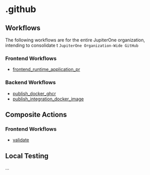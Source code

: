 # .github

## Workflows

The following workflows are for the entire JupiterOne organization, intending to consolidate t `JupiterOne Organization-Wide GitHub`

### Frontend Workflows
- [frontend_runtime_application_pr](.github/workflows/docs/frontend/frontend_runtime_application_pr.md)

### Backend Workflows
- [publish_docker_ghcr](.github/workflows/docs/backend/publish_docker_ghcr.md)
- [publish_integration_docker_image](.github/workflows/docs/backend/publish_integration_docker_image.md)

## Composite Actions

### Frontend Workflows

- [validate](.github/actions/frontend/runtime/validate/README.md)

## Local Testing

...